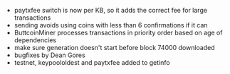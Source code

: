 * paytxfee switch is now per KB, so it adds the correct fee for large transactions
* sending avoids using coins with less than 6 confirmations if it can
* ButtcoinMiner processes transactions in priority order based on age of dependencies
* make sure generation doesn't start before block 74000 downloaded
* bugfixes by Dean Gores
* testnet, keypoololdest and paytxfee added to getinfo
